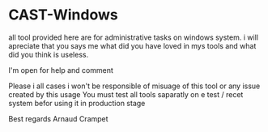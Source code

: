 # CAST-Windows
all tool provided here are for administrative tasks on windows system. 
i will apreciate that you says me what did you have loved in mys tools and what did you think is useless.

I'm open for help and comment 

Please i all cases i won't be responsible of misuage of this tool or any issue created by this usage
You must test all tools saparatly on e test / recet system befor using it in production stage


Best regards 
Arnaud Crampet 
